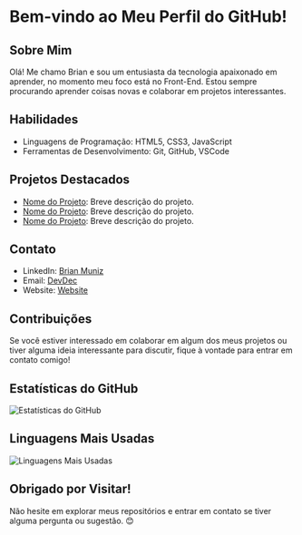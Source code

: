 # Bem-vindo ao Meu Perfil do GitHub!

## Sobre Mim
Olá! Me chamo Brian e sou um entusiasta da tecnologia apaixonado em aprender, no momento meu foco está no Front-End. Estou sempre procurando aprender coisas novas e colaborar em projetos interessantes.

## Habilidades
- Linguagens de Programação: HTML5, CSS3, JavaScript
- Ferramentas de Desenvolvimento: Git, GitHub, VSCode

## Projetos Destacados
- [Nome do Projeto](link): Breve descrição do projeto.
- [Nome do Projeto](link): Breve descrição do projeto.
- [Nome do Projeto](link): Breve descrição do projeto.

## Contato
- LinkedIn: [Brian Muniz](www.linkedin.com/in/brian-muniz-silveira-220367297)
- Email: [DevDec](mailto:devdec463@gmail.com)
- Website: [Website](link)

## Contribuições
Se você estiver interessado em colaborar em algum dos meus projetos ou tiver alguma ideia interessante para discutir, fique à vontade para entrar em contato comigo!

## Estatísticas do GitHub
![Estatísticas do GitHub](https://github-readme-stats.vercel.app/api?username=DevDec&show_icons=true)

## Linguagens Mais Usadas
![Linguagens Mais Usadas](https://github-readme-stats.vercel.app/api/top-langs/?username=DevDec&layout=compact)

## Obrigado por Visitar!
Não hesite em explorar meus repositórios e entrar em contato se tiver alguma pergunta ou sugestão. 😊
